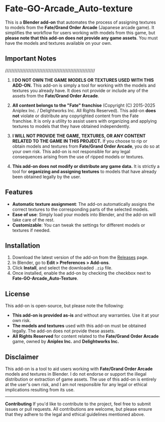 # Fate-GO-Arcade_Auto-texture

This is a **Blender add-on** that automates the process of assigning textures to models from the **Fate/Grand Order Arcade** (Japanese arcade game). It simplifies the workflow for users working with models from this game, but **please note that this add-on does not provide any game assets**. You must have the models and textures available on your own.

## Important Notes

//////////////////////////////////////////////////////////

1. **I DO NOT OWN THE GAME MODELS OR TEXTURES USED WITH THIS ADD-ON.**
   This add-on is simply a tool for working with the models and textures you already have. It does not provide or include any of the assets from the **Fate/Grand Order Arcade**.

2. **All content belongs to the "Fate" franchise** (Copyright (C) 2015-2025 Aniplex Inc. / Delightworks Inc. All Rights Reserved).
   This add-on **does not** violate or distribute any copyrighted content from the Fate franchise. It is only a utility to assist users with organizing and applying textures to models that they have obtained independently.

3. **I WILL NOT PROVIDE THE GAME, TEXTURES, OR ANY CONTENT RELATED TO THE GAME IN THIS PROJECT.**
   If you choose to rip or obtain models and textures from **Fate/Grand Order Arcade**, you do so at your own risk. This add-on is not responsible for any legal consequences arising from the use of ripped models or textures.

4. **This add-on does not modify or distribute any game data.**
   It is strictly a tool for **organizing and assigning textures** to models that have already been obtained legally by the user.

## Features

* **Automatic texture assignment**: The add-on automatically assigns the correct textures to the corresponding parts of the selected models.
* **Ease of use**: Simply load your models into Blender, and the add-on will take care of the rest.
* **Customizable**: You can tweak the settings for different models or textures if needed.

## Installation

1. Download the latest version of the add-on from the [Releases](https://github.com/your-username/Fate-GO-Arcade_Auto-Texture/releases) page.
2. In Blender, go to **Edit > Preferences > Add-ons**.
3. Click **Install**, and select the downloaded `.zip` file.
4. Once installed, enable the add-on by checking the checkbox next to **Fate-GO-Arcade\_Auto-Texture**.

## License

This add-on is open-source, but please note the following:

* **This add-on is provided as-is** and without any warranties. Use it at your own risk.
* **The models and textures** used with this add-on must be obtained legally. The add-on does not provide these assets.
* **All Rights Reserved** for content related to the **Fate/Grand Order Arcade** game, owned by **Aniplex Inc.** and **Delightworks Inc.**

## Disclaimer

This add-on is a tool to aid users working with **Fate/Grand Order Arcade** models and textures in Blender. I do not endorse or support the illegal distribution or extraction of game assets. The use of this add-on is entirely at the user's own risk, and I am not responsible for any legal or ethical implications resulting from its use.

---

**Contributing**
If you'd like to contribute to the project, feel free to submit issues or pull requests. All contributions are welcome, but please ensure that they adhere to the legal and ethical guidelines mentioned above.